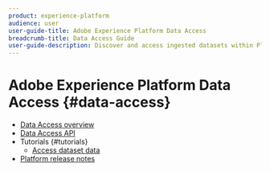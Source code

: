 ```yaml
---
product: experience-platform
audience: user
user-guide-title: Adobe Experience Platform Data Access
breadcrumb-title: Data Access Guide
user-guide-description: Discover and access ingested datasets within Platform.
---
```


# Adobe Experience Platform Data Access {#data-access}

- [Data Access overview](home.md)
- [Data Access API](api.md)
- Tutorials {#tutorials}
  - [Access dataset data](tutorials/dataset-data.md)
- [Platform release notes](https://www.adobe.com/go/platform-release-notes-en)